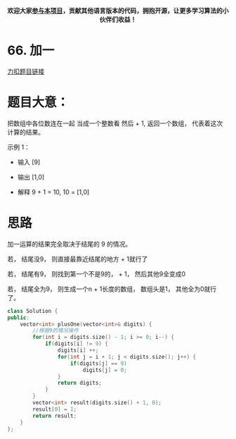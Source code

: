 <p align="center">
  <a href="https://mp.weixin.qq.com/s/RsdcQ9umo09R6cfnwXZlrQ"><img src="https://img.shields.io/badge/PDF下载-代码随想录-blueviolet" alt=""></a>
  <a href="https://mp.weixin.qq.com/s/b66DFkOp8OOxdZC_xLZxfw"><img src="https://img.shields.io/badge/刷题-微信群-green" alt=""></a>
  <a href="https://space.bilibili.com/525438321"><img src="https://img.shields.io/badge/B站-代码随想录-orange" alt=""></a>
  <a href="https://mp.weixin.qq.com/s/QVF6upVMSbgvZy8lHZS3CQ"><img src="https://img.shields.io/badge/知识星球-代码随想录-blue" alt=""></a>
</p>
<p align="center"><strong>欢迎大家<a href="https://mp.weixin.qq.com/s/tqCxrMEU-ajQumL1i8im9A">参与本项目</a>，贡献其他语言版本的代码，拥抱开源，让更多学习算法的小伙伴们收益！</strong></p>





# 66. 加一 

[力扣题目链接](https://leetcode-cn.com/problems/plus-one/)

# 题目大意：

把数组中各位数连在一起 当成一个整数看 然后 + 1, 返回一个数组， 代表着这次计算的结果。

示例 1：
* 输入  [9]

* 输出 [1,0]

* 解释 9 + 1 = 10, 10  = [1,0]

# 思路

加一运算的结果完全取决于结尾的 9 的情况。

若， 结尾没9， 则直接最靠近结尾的地方 + 1就行了

若， 结尾有9， 则找到第一个不是9的， + 1， 然后其他9全变成0

若， 结尾全为9， 则生成一个n + 1长度的数组， 数组头是1， 其他全为0就行了。

```CPP
class Solution {
public:
    vector<int> plusOne(vector<int>& digits) {
        //根据9的情况操作
        for(int i = digits.size() - 1; i >= 0; i--) {
            if(digits[i] != 9) {
                digits[i] ++;
                for(int j = i + 1; j < digits.size(); j++) {
                    if(digits[j] == 9)
                        digits[j] = 0;
                }
                return digits;
            }
        }
        vector<int> result(digits.size() + 1, 0);
        result[0] = 1;
        return result;
    }
};

```


